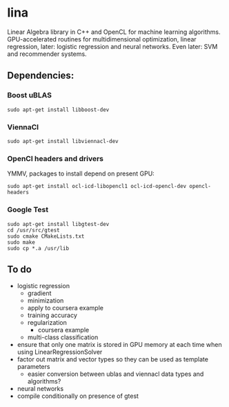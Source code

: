 # lina
Linear Algebra library in C++ and OpenCL for machine learning algorithms.
GPU-accelerated routines for multidimensional optimization, linear regression,
later: logistic regression and neural networks. Even later: SVM and recommender systems. 

## Dependencies:

### Boost uBLAS

    sudo apt-get install libboost-dev
    
### ViennaCl

    sudo apt-get install libviennacl-dev
    
### OpenCl headers and drivers

YMMV, packages to install depend on present GPU:

    sudo apt-get install ocl-icd-libopencl1 ocl-icd-opencl-dev opencl-headers
    
### Google Test

    sudo apt-get install libgtest-dev
    cd /usr/src/gtest
    sudo cmake CMakeLists.txt
    sudo make
    sudo cp *.a /usr/lib

## To do

* logistic regression
  * gradient
  * minimization
  * apply to coursera example
  * training accuracy
  * regularization
    * coursera example
  * multi-class classification
* ensure that only one matrix is stored in GPU memory at each time when using LinearRegressionSolver
* factor out matrix and vector types so they can be used as template parameters
  * easier conversion between ublas and viennacl data types and algorithms?
* neural networks
* compile conditionally on presence of gtest

